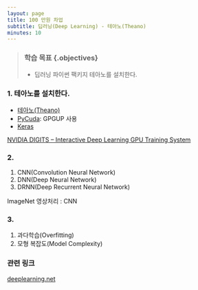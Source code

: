 ```yaml
---
layout: page
title: 100 만원 차업
subtitle: 딥러닝(Deep Learning) - 테아노(Theano) 
minutes: 10
---
```


> ### 학습 목표 {.objectives}
>
> *  딥러닝 파이썬 팩키지 테아노를 설치한다.


### 1. 테아노를 설치한다.

- [테아노(Theano)](http://www.deeplearning.net/software/theano/)
- [PyCuda](http://mathema.tician.de/software/pycuda/): GPGUP 사용
- [Keras](http://keras.io/)


[NVIDIA DIGITS – Interactive Deep Learning GPU Training System](https://developer.nvidia.com/digits)

### 2. 

1. CNN(Convolution Neural Network)
1. DNN(Deep Neural Network)
1. DRNN(Deep Recurrent Neural Network)

ImageNet 영상처리 : CNN

### 3.

1. 과다학습(Overfitting)
1. 모형 복잡도(Model Complexity)


### 관련 링크

[deeplearning.net](http://deeplearning.net/)